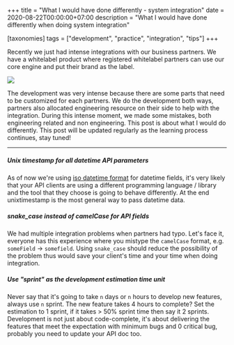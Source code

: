 +++
title = "What I would have done differently - system integration"
date = 2020-08-22T00:00:00+07:00
description = "What I would have done differently when doing system integration"

[taxonomies]
tags = ["development", "practice", "integration", "tips"]
+++


Recently we just had intense integrations with our business partners.
We have a whitelabel product where registered whitelabel partners can use our core engine
and put their brand as the label.

<p class="image-container">
  <img
    src="https://images.unsplash.com/photo-1556484687-30636164638b?ixlib=rb-1.2.1&ixid=eyJhcHBfaWQiOjEyMDd9&auto=format&fit=crop&w=1567&q=80"
  >
</p>

The development was very intense because there are some parts that need to be customized for each partners.
We do the development both ways, partners also allocated engineering resource on their side to help with the integration.
During this intense moment, we made some mistakes, both engineering related and non engineering. This post is about
what I would do differently. This post will be updated regularly as the learning process continues, stay tuned!

<hr>

##### Unix timestamp for all datetime API parameters
As of now we're using [iso datetime format](https://www.iso.org/iso-8601-date-and-time-format.html)
for datetime fields, it's very likely that your API clients are using a different
programming language / library and the tool that they choose is going to behave differently.
At the end unixtimestamp is the most general way to pass datetime data.


##### snake_case instead of camelCase for API fields
We had multiple integration problems when partners had typo. Let's face it,
everyone has this experience where you mistype the `camelCase` format,
e.g. `someField` -> `somefield`. Using `snake_case` should reduce the possibility
of the problem thus would save your client's time and your time when doing integration.


##### Use "sprint" as the development estimation time unit
Never say that it's going to take `n` days or `n` hours to develop new features,
always use `n` sprint. The new feature takes 4 hours to complete? Set the estimation to 1 sprint,
if it takes > 50% sprint time then say it 2 sprints. Development is not just
about code-complete, it's about delivering the features that meet the expectation
with minimum bugs and 0 critical bug, probably you need to update your API doc too.
